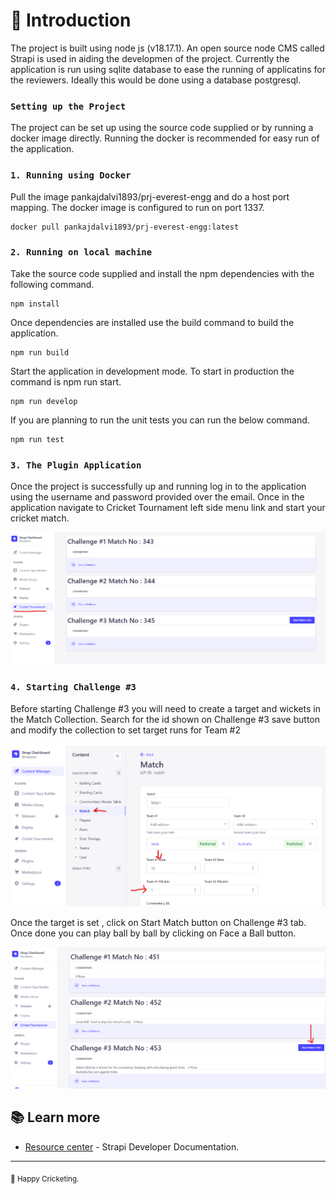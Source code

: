 # 🚀 Introduction

The project is built using node js (v18.17.1). An open source node CMS called Strapi is used in aiding the developmen of the project. Currently the application is run using sqlite database to ease the running of applicatins for the reviewers. Ideally this would be done using a database postgresql.

### `Setting up the Project`

The project can be set up using the source code supplied or by running a docker image directly. Running the docker is recommended for easy run of the application.

### `1. Running using Docker`

Pull the image pankajdalvi1893/prj-everest-engg and do a host port mapping. The docker image is configured to run on port 1337.

```
docker pull pankajdalvi1893/prj-everest-engg:latest
```

### `2. Running on local machine`

Take the source code supplied and install the npm dependencies with the following command. 

```
npm install
```

Once dependencies are installed use the build command to build the application. 

```
npm run build
```

Start the application in development mode. To start in production the command is npm run start.

```
npm run develop
```

If you are planning to run the unit tests you can run the below command.

```
npm run test
```

### `3. The Plugin Application`

Once the project is successfully up and running log in to the application using the username and password provided over the email. Once in the application navigate to Cricket Tournament left side menu link and start your cricket match. 

![Logo](AdminApplication.png)

### `4. Starting Challenge #3`

Before starting Challenge #3 you will need to create a target and wickets in the Match Collection. Search for the id shown on Challenge #3 save button and modify the collection to set target runs for Team #2

![Logo](Setting_Target.png)

Once the target is set , click on Start Match button on Challenge #3 tab. Once done you can play ball by ball by clicking on Face a Ball button.

![Logo](Match_Start.png)


## 📚 Learn more

- [Resource center](https://docs.strapi.io/dev-docs/intro) - Strapi Developer Documentation.

---

<sub>🤫 Happy Cricketing.</sub>
